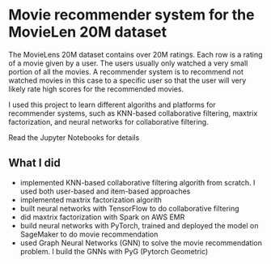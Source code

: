 # Movie recommender system for the MovieLen 20M dataset

The MovieLens 20M dataset contains over 20M ratings. Each row is a rating of a movie given by a user. The users usually only watched a very small portion of all the movies. A recommender system is to recommend not watched movies in this case to a specific user so that the user will very likely rate high scores for the recommended movies.   

I used this project to learn different algoriths and platforms for recommender systems, such as KNN-based collaborative filtering, maxtrix factorization, and neural networks for collaborative filtering.  

Read the Jupyter Notebooks for details

## What I did
- implemented KNN-based collaborative filtering algorith from scratch. I used both user-based and item-based approaches
- implemented maxtrix factorization algorith
- built neural networks with TensorFlow to do collaborative filtering
- did maxtrix factorization with Spark on AWS EMR
- build neural networks with PyTorch, trained and deployed the model on SageMaker to do movie recommendation
- used Graph Neural Networks (GNN) to solve the movie recommendation problem. I build the GNNs with PyG (Pytorch Geometric)